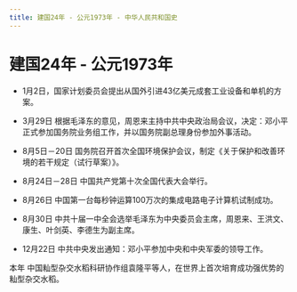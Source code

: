 ```yaml
---
title: 建国24年 - 公元1973年 - 中华人民共和国史
---
```


# 建国24年 - 公元1973年

+ 1月2日，国家计划委员会提出从国外引进43亿美元成套工业设备和单机的方案。

+ 3月29日 根据毛泽东的意见，周恩来主持中共中央政治局会议，决定：邓小平正式参加国务院业务组工作，并以国务院副总理身份参加外事活动。

+ 8月5日－20日 国务院召开首次全国环境保护会议，制定《关于保护和改善环境的若干规定（试行草案）》。

+ 8月24日－28日 中国共产党第十次全国代表大会举行。

+ 8月26日 中国第一台每秒钟运算100万次的集成电路电子计算机试制成功。

+ 8月30日 中共十届一中全会选举毛泽东为中央委员会主席，周恩来、王洪文、康生、叶剑英、李德生为副主席。

+ 12月22日 中共中央发出通知：邓小平参加中央和中央军委的领导工作。

本年 中国籼型杂交水稻科研协作组袁隆平等人，在世界上首次培育成功强优势的籼型杂交水稻。